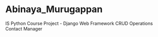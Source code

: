 # Abinaya_Murugappan
IS Python Course Project - Django Web Framework CRUD Operations Contact Manager
